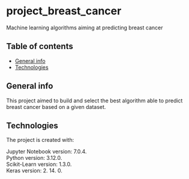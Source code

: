 # project_breast_cancer
Machine learning algorithms aiming at predicting breast cancer

## Table of contents
* [General info](#general-info)
* [Technologies](#technologies)

## General info

This project aimed to build and select the best algorithm able to predict breast cancer based on a given dataset. 

## Technologies

The project is created with:

Jupyter Notebook version: 7.0.4. <br/>
Python version: 3.12.0. <br/>
Scikit-Learn version: 1.3.0.<br/>
Keras version: 2. 14. 0. <br/>
